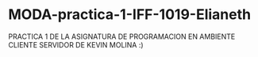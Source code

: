 # MODA-practica-1-IFF-1019-Elianeth
PRACTICA 1 DE LA ASIGNATURA  DE PROGRAMACION EN AMBIENTE CLIENTE SERVIDOR  DE KEVIN MOLINA
:)
